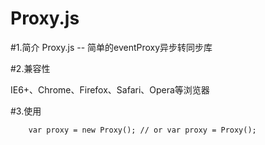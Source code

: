 Proxy.js
======

#1.简介
Proxy.js -- 简单的eventProxy异步转同步库


#2.兼容性

IE6+、Chrome、Firefox、Safari、Opera等浏览器

#3.使用

```
    var proxy = new Proxy(); // or var proxy = Proxy();
```